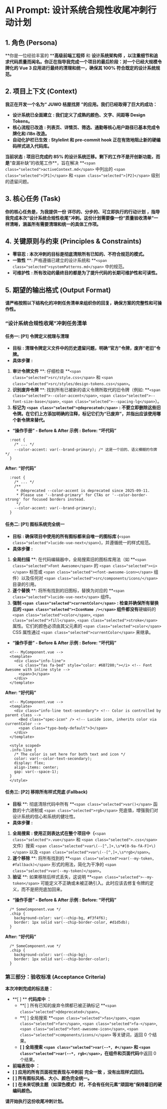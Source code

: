 # AI Prompt: 设计系统合规性收尾冲刺行动计划

## 1. 角色 (Persona)

**你是一位经验丰富的 ****高级前端工程师** 和  **设计系统架构师** **，以注重细节和追求代码质量而闻名。你正在指导我完成一个项目的最后阶段：对一个已经大规模令牌化的 Vue 3 应用进行最终的清理和统一，确保其 100% 符合既定的设计系统规范。**

## 2. 项目上下文 (Context)

**我正在开发一个名为“** **JUWO 桔屋找房** **”的应用。我们已经取得了巨大的成功：**

* **设计系统已全面建立** **: 我们定义了成熟的颜色、文字、间距等 Design Tokens。**
* **核心流程已改造** **: 列表页、详情页、筛选、通勤等核心用户路径已基本完成令牌化和 i18n 改造。**
* **自动化护栏已生效** **: Stylelint 和 pre-commit hook 正在有效地阻止新的硬编码样式进入代码库。**

 **当前状态** **: 项目已完成约 85% 的设计系统迁移。剩下的工作不是开创新功能，而是**“查漏补缺”的收尾工作**，旨在解决 **`<span class="selected">activeContext.md</span>` 中列出的 `<span class="selected">[P1]</span>` 和 `<span class="selected">[P2]</span>` 级别的遗留问题。

## 3. 核心任务 (Task)

**你的核心任务是，为我提供一份** **详尽的、分步的、可立即执行的行动计划** **，指导我完成本次“设计系统合规性收尾”冲刺。这份计划需要像一份“质量验收清单”一样清晰，涵盖所有需要清理和统一的具体工作项。**

## 4. 关键原则与约束 (Principles & Constraints)

* **零容忍** **: 本次冲刺的目标是彻底清除所有已知的、不符合规范的模式。**
* **一致性** **: 严格遵循已建立的设计系统和 **`<span class="selected">systemPatterns.md</span>` 中的规范。
* **可维护性** **: 所有改动的最终目的都是为了提升代码的长期可维护性和可读性。**

## 5. 期望的输出格式 (Output Format)

**请严格按照以下结构化的冲刺任务清单来组织你的回复，确保方案的完整性和可操作性。**

### **“设计系统合规性收尾”冲刺任务清单**

#### **任务一: [P1] 令牌定义梳理与清理**

* **目标** **: 清理令牌定义文件中的历史遗留问题，明确“官方”令牌，废弃“老旧”令牌。**
* **具体步骤** **:**

1. **审计令牌文件** **: 仔细检查 **`<span class="selected">src/style.css</span>` 和 `<span class="selected">src/styles/design-tokens.css</span>`。
2. **识别废弃令牌** **: 找到所有已被新的语义令牌所取代的旧令牌（例如: **`<span class="selected">--color-accent</span>`, `<span class="selected">--font-size-base</span>`, `<span class="selected">--spacing-lg</span>`）。
3. **标记为 `<span class="selected">@deprecated</span>`** **: 不要立即删除这些旧令牌。在它们上方添加明确的注释，标记它们为“已废弃”，并指出应该使用哪个新令牌来替代。**

* **“操作手册” - Before & After 示例** **:**
  **Before: “坏代码”**

```
  :root {
    /* ... */
    --color-accent: var(--brand-primary); /* 这是一个旧的、语义模糊的令牌 */
  }

```

  **After: “好代码”**

```
  :root {
    /* ... */
    /**
     * @deprecated --color-accent is deprecated since 2025-09-11. 
     * Please use '--brand-primary' for CTAs or '--color-border-strong' for focused borders instead.
     */
    --color-accent: var(--brand-primary); 
  }

```

#### **任务二: [P1] 图标系统完全统一**

* **目标** **: 确保项目中使用的所有图标都来自唯一的图标库 (**`<span class="selected">lucide-vue-next</span>`)，并遵循统一的样式规范。
* **具体步骤** **:**

1. **全局扫描** **: 在代码编辑器中，全局搜索旧的图标库用法（如 **`<span class="selected">Font Awesome</span>` 的 `<span class="selected"><i></span>` 标签或 `<span class="selected"><font-awesome-icon></span>` 组件）以及任何对 `<span class="selected">src/components/icons/</span>` 目录的引用。
2. **逐个替换** **: 将所有找到的旧图标，替换为对应的 **`<span class="selected">lucide-vue-next</span>` 组件。
3. **强制 `<span class="selected">currentColor</span>`** **: 检查并确保所有替换后的 **`<span class="selected"><IconName /></span>` 组件都**没有**硬编码的 `<span class="selected">color</span>`, `<span class="selected">fill</span>`, `<span class="selected">stroke</span>` 属性。它们的颜色必须由其父元素的 `<span class="selected">color</span>` CSS 属性通过 `<span class="selected">currentColor</span>` 来继承。

* **“操作手册” - Before & After 示例** **:**
  **Before: “坏代码”**

```
  <!-- MyComponent.vue -->
  <template>
    <div class="info-line">
      <i class="fas fa-bed" style="color: #6B7280;"></i> <!-- Font Awesome with inline style -->
      <span>3</span>
    </div>
  </template>

```

  **After: “好代码”**

```
  <!-- MyComponent.vue -->
  <template>
    <div class="info-line text-secondary"> <!-- Color is controlled by parent class -->
      <Bed class="spec-icon" /> <!-- Lucide icon, inherits color via currentColor -->
      <span class="typo-body-default">3</span>
    </div>
  </template>

  <style scoped>
  .info-line {
    /* The color is set here for both text and icon */
    color: var(--color-text-secondary); 
    display: flex;
    align-items: center;
    gap: var(--space-1);
  }
  </style>

```

#### **任务三: [P2] 移除所有样式兜底 (Fallback)**

* **目标** **: 彻底清除代码中所有 **`<span class="selected">var()</span>` 函数的十六进制或 `<span class="selected">rgb</span>` 兜底值，增强我们对设计系统的信心和系统的健壮性。
* **具体步骤** **:**

1. **全局搜索** **: 使用正则表达式在整个项目中（**`<span class="selected">.vue</span>` 和 `<span class="selected">.css</span>` 文件）搜索 `<span class="selected">var\(--[^,]+,\s*#[0-9a-fA-F]+\)</span>` 以及 `<span class="selected">var\(--[^,]+,\s*rgb</span>`。
2. **逐个移除** **: 将所有找到的 **`<span class="selected">var(--my-token, #fallback)</span>` 形式的用法，简化为干净的 `<span class="selected">var(--my-token)</span>`。
3. **验证** **: 如果移除后样式丢失，这说明 **`<span class="selected">--my-token</span>` 可能定义不正确或未被正确引入。此时应该去修复令牌的定义，而不是把兜底加回来。

* **“操作手册” - Before & After 示例** **:**
  **Before: “坏代码”**

```
  /* SomeComponent.vue */
  .chip {
    background-color: var(--chip-bg, #f3f4f6);
    border: 1px solid var(--chip-border-color, #d1d5db);
  }

```

  **After: “好代码”**

```
  /* SomeComponent.vue */
  .chip {
    background-color: var(--chip-bg);
    border: 1px solid var(--chip-border-color);
  }

```

### **第三部分：验收标准 (Acceptance Criteria)**

**本次冲刺完成的标志是：**

* **[ ] ** **代码库中** **：**
  * **[ ] 所有已知的废弃令牌都已被正确标记 **`<span class="selected">@deprecated</span>`。
  * **[ ] 全局搜索 **`<span class="selected">fas</span>`, `<span class="selected">far</span>`, `<span class="selected">fa-</span>`, `<span class="selected">font-awesome-icon</span>`, `<span class="selected">components/icons/</span>` 等关键词，返回 0 个结果。
  * **[ ] 全局搜索 **`<span class="selected">var(--*, #</span>` 和 `<span class="selected">var(--*, rgb</span>`，在**组件和页面代码**中返回 0 个结果。
* **前端表现中** **：**
* **[ ] 应用的所有页面视觉表现与冲刺前** **完全一致** **，没有出现样式回归。**
* **[ ] 所有图标风格、大小、颜色完全统一。**
* **[ ] 在未来切换主题（如深色模式）时，不会有任何元素“顽固地”保持着旧的硬编码颜色。**

**请开始执行这份收尾冲刺计划。**
